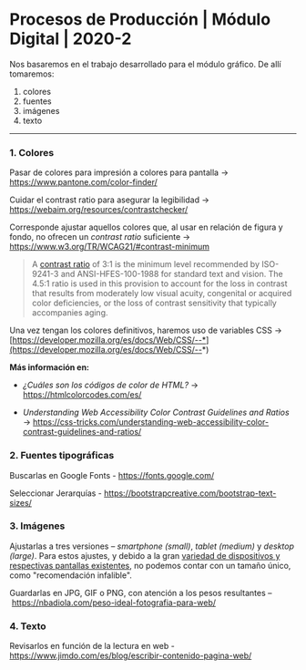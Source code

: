 # Procesos de Producción | Módulo Digital | 2020-2

Nos basaremos en el trabajo desarrollado para el módulo gráfico. De allí tomaremos:

1. colores
2. fuentes
3. imágenes
4. texto

- - - - - - - - - - - - - - - - 

### 1. Colores 

Pasar de colores para impresión a colores para pantalla → https://www.pantone.com/color-finder/

Cuidar el contrast ratio para asegurar la legibilidad → https://webaim.org/resources/contrastchecker/

Corresponde ajustar aquellos colores que, al usar en relación de figura y fondo, no ofrecen un *contrast ratio* suficiente → https://www.w3.org/TR/WCAG21/#contrast-minimum

> A [contrast ratio](https://www.w3.org/WAI/WCAG21/Understanding/contrast-minimum.html) of 3:1 is the minimum level recommended by ISO-9241-3 and ANSI-HFES-100-1988 for standard text and vision. The 4.5:1 ratio is used in this provision to account for the loss in contrast that results from moderately low visual acuity, congenital or acquired color deficiencies, or the loss of contrast sensitivity that typically accompanies aging.

Una vez tengan los colores definitivos, haremos uso de variables CSS → [https://developer.mozilla.org/es/docs/Web/CSS/--*](https://developer.mozilla.org/es/docs/Web/CSS/--*)

**Más información en:**

- *¿Cuáles son los códigos de color de HTML?* → https://htmlcolorcodes.com/es/

- *Understanding Web Accessibility Color Contrast Guidelines and Ratios* → https://css-tricks.com/understanding-web-accessibility-color-contrast-guidelines-and-ratios/
 

### 2. Fuentes tipográficas

Buscarlas en Google Fonts - https://fonts.google.com/

Seleccionar Jerarquías - https://bootstrapcreative.com/bootstrap-text-sizes/

### 3. Imágenes

Ajustarlas a tres versiones – *smartphone (small)*, *tablet (medium)* y *desktop (large)*. Para estos ajustes, y debido a la gran [variedad de dispositivos y respectivas pantallas existentes](http://screensiz.es/), no podemos contar con un tamaño único, como "recomendación infalible".

Guardarlas en JPG, GIF o PNG, con atención a los pesos resultantes – https://nbadiola.com/peso-ideal-fotografia-para-web/

### 4. Texto

Revisarlos en función de la lectura en web - https://www.jimdo.com/es/blog/escribir-contenido-pagina-web/ 
